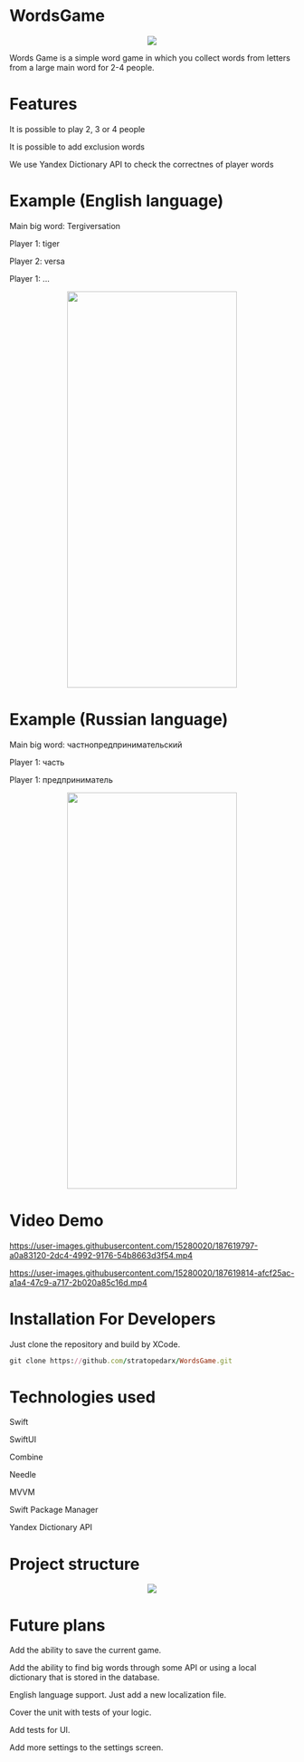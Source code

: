 # WordsGame
<p align="center">
  <img src="https://user-images.githubusercontent.com/15280020/187608688-8554f3c3-82dc-48fb-9537-add299066cc6.png" />
</p>
  
Words Game is a simple word game in which you collect words from letters from a large main word for 2-4 people.

# Features

It is possible to play 2, 3 or 4 people

It is possible to add exclusion words

We use Yandex Dictionary API to check the correctnes of player words

# Example (English language)

Main big word: Tergiversation

Player 1: tiger

Player 2: versa

Player 1: ...

<p align="center">
  <img src="https://user-images.githubusercontent.com/15280020/187610754-09c97200-7685-4ab5-9c59-7e2d49ddedc6.png"  width="300" height="700">
</p>

# Example (Russian language)

Main big word: частнопредпринимательский

Player 1: часть

Player 1: предприниматель

<p align="center">
  <img src="https://user-images.githubusercontent.com/15280020/187614914-2fc4f947-7723-4d95-90b4-1e1eefd1fed8.png"  width="300" height="700">
</p>

# Video Demo

https://user-images.githubusercontent.com/15280020/187619797-a0a83120-2dc4-4992-9176-54b8663d3f54.mp4

https://user-images.githubusercontent.com/15280020/187619814-afcf25ac-a1a4-47c9-a717-2b020a85c16d.mp4


# Installation For Developers

Just clone the repository and build by XCode.

```ruby
git clone https://github.com/stratopedarx/WordsGame.git
```

# Technologies used

Swift

SwiftUI

Combine

Needle

MVVM

Swift Package Manager

Yandex Dictionary API

# Project structure

<p align="center">
  <img src="https://user-images.githubusercontent.com/15280020/187616039-b3d78d23-4a3b-4efc-b8d3-b65172ecb297.png">
</p>

# Future plans

Add the ability to save the сurrent game.

Add the ability to find big words through some API or using a local dictionary that is stored in the database.

English language support. Just add a new localization file.

Cover the unit with tests of your logic.

Add tests for UI.

Add more settings to the settings screen.
